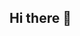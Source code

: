 ## Hi there 👋

<!--
**gsanaev/gsanaev** is a ✨ _special_ ✨ repository because its `README.md` (this file) appears on your GitHub profile.

My name is Golib and I'm a Data Scientist, from Uzbekistan living in Germany

- ✨ I'm currently working on a project in analysing hotels in Germany
- 📚 I'm currently learning to apply my data skills in real-data projects 
- 🎯 Goals: I want to further develop and share my data skills thorough my projects 
- 🎲 Fun fact: Life is a grand adventure; embrace every chance to discover something new
-->
